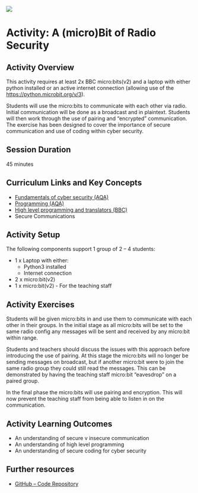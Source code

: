 ![](https://uwe-cyber.github.io/images/uwe_banner.png)

# Activity: A (micro)Bit of Radio Security

## Activity Overview

This activity requires at least 2x BBC micro:bits(v2) and a laptop with either python installed or an active internet connection (allowing use of the https://python.microbit.org/v/3).  

Students will use the micro:bits to communicate with each other via radio. Initial communication will be done as a broadcast and in plaintext. Students will then work through the use of pairing and “encrypted” communication. The exercise has been designed to cover the importance of secure communication and use of coding within cyber security. 

## Session Duration

45 minutes

## Curriculum Links and Key Concepts

* [Fundamentals of cyber security (AQA)](https://www.aqa.org.uk/subjects/computer-science-and-it/gcse/computer-science-8525/subject-content#Cyber_security)
* [Programming (AQA)](https://www.aqa.org.uk/subjects/computer-science-and-it/gcse/computer-science-8525/subject-content#Programming)
* [High level programming and translators (BBC)](https://www.bbc.co.uk/bitesize/guides/z4cck2p/revision/1)
* Secure Communications

## Activity Setup

The following components support 1 group of 2 – 4  students: 

* 1 x Laptop with either: 
  * Python3 installed 
  * Internet connection 
* 2 x micro:bit(v2) 
* 1 x micro:bit(v2) - For the teaching staff 

## Activity Exercises

Students will be given micro:bits in and use them to communicate with each other in their groups. In the initial stage as all micro:bits will be set to the same radio config any messages will be sent and received by any micro:bit within range.  

Students and teachers should discuss the issues with this approach before introducing the use of pairing. At this stage the micro:bits will no longer be sending messages on broadcast, but if another micro:bit were to join the same radio group they could still read the messages. This can be demonstrated by having the teaching staff micro:bit “eavesdrop” on a paired group. 

In the final phase the micro:bits will use pairing and encryption. This will now prevent the teaching staff from being able to listen in on the communication.  

## Activity Learning Outcomes

* An understanding of secure v insecure communication
* An understanding of high level programming
* An understanding of secure coding for cyber security 

## Further resources 

* [GitHub – Code Repository](https://github.com/uwe-cyber/micro-bit_of_radio_security) 


